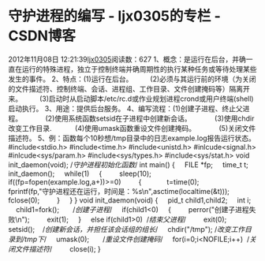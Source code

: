 # 守护进程的编写 - ljx0305的专栏 - CSDN博客
2012年11月08日 12:21:39[ljx0305](https://me.csdn.net/ljx0305)阅读数：627
1、概念：是运行在后台，并确一直在运行的特殊进程，独立于控制终端并确周期性的执行某种任务或等待处理某些发生的事件。
2、特点：(1)运行在后台。
        (2)必须与其运行前的环境（为关闭的文件描述符、控制终端、会话、进程组、工作目录、文件创建掩码等）隔离开来。
        (3)启动时从启动脚本/etc/rc.d或作业规划进程crond或用户终端(shell)启动执行。
3、用途：提供后台服务。
4、编写流程：(1)创建子进程、终止父进程。
           (2)使用系统函数setsid在子进程中创建新会话。
           (3)使用chdir改变工作目录.
           (4)使用umask函数重设文件创建掩码。
           (5)关闭文件描述符。
5、例：函数每个10秒想/tmp目录中的日志example.log报告运行状态。
#include<stdio.h>
#include<time.h>
#include<unistd.h>
#inlcude<signal.h>
#inlcude<sys/param.h>
#include<sys/types.h>
#include<sys/stat.h>
void init_daemon(void); /*守护进程初始化函数*/
int main()
{
    FILE *fp;
    time_t t;
    init_daemon();
    while(1)
    {
        sleep(10);
        if((fp=fopen(example.log,a+))>=0)
        {
            t=time(0);
            fprintf(fp,"守护进程还在运行，时间是：%s\n",asctime(localtime(&t)));
            fclose(0);
        }
    }
}
void init_daemon(void)
{
    pid_t child1,child2;
    int i;
    child1=fork();       /*创建子进程*/
    if(child1<0)
    {
        perror("创建子进程失败\n");
        exit(1);
    }
    else if(child1>0)  /*结束父进程*/
        exit(0);
    setsid();    /*创建新会话，并担任该会话组的组长*/
    chdir("/tmp"); /*改变工作目录到/tmp下*/
    umask(0);       /*重设文件创建掩码*/
    for(i=0;i<NOFILE;i++)  /*关闭文件描述符*/
        close(i);
}
